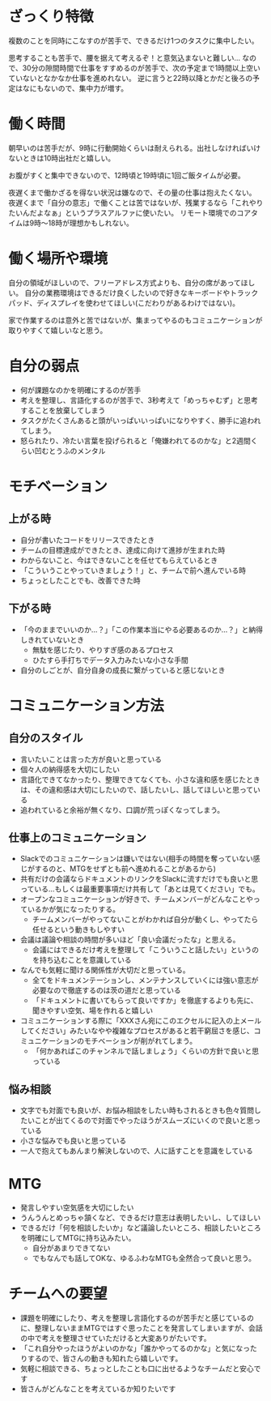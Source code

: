 # ざっくり特徴
複数のことを同時にこなすのが苦手で、できるだけ1つのタスクに集中したい。

思考することも苦手で、腰を据えて考えるぞ！と意気込まないと難しい…
なので、30分の隙間時間で仕事をすすめるのが苦手で、次の予定まで1時間以上空いていないとなかなか仕事を進めれない。
逆に言うと22時以降とかだと後ろの予定はなにもないので、集中力が増す。

# 働く時間
朝早いのは苦手だが、9時に行動開始くらいは耐えられる。出社しなければいけないときは10時出社だと嬉しい。

お腹がすくと集中できないので、12時頃と19時頃に1回ご飯タイムが必要。

夜遅くまで働かざるを得ない状況は嫌なので、その量の仕事は抱えたくない。
夜遅くまで「自分の意志」で働くことは苦ではないが、残業するなら「これやりたいんだよなぁ」というプラスアルファに使いたい。
リモート環境でのコアタイムは9時〜18時が理想かもしれない。

# 働く場所や環境
自分の領域がほしいので、フリーアドレス方式よりも、自分の席があってほしい。
自分の業務環境はできるだけ良くしたいので好きなキーボードやトラックパッド、ディスプレイを使わせてほしい(こだわりがあるわけではない)。

家で作業するのは意外と苦ではないが、集まってやるのもコミュニケーションが取りやすくて嬉しいなと思う。

# 自分の弱点
- 何が課題なのかを明確にするのが苦手
- 考えを整理し、言語化するのが苦手で、3秒考えて「めっちゃむず」と思考することを放棄してしまう
- タスクがたくさんあると頭がいっぱいいっぱいになりやすく、勝手に追われてしまう。
- 怒られたり、冷たい言葉を投げられると「俺嫌われてるのかな」と2週間くらい凹むとうふのメンタル


# モチベーション
## 上がる時
- 自分が書いたコードをリリースできたとき
- チームの目標達成ができたとき、達成に向けて進捗が生まれた時
- わからないこと、今はできないことを任せてもらえているとき
- 「こういうことやっていきましょう！」と、チームで前へ進んでいる時
- ちょっとしたことでも、改善できた時

## 下がる時
- 「今のままでいいのか…？」「この作業本当にやる必要あるのか…？」と納得しきれていないとき
  - 無駄を感じたり、やりすぎ感のあるプロセス
  - ひたすら手打ちでデータ入力みたいな小さな手間
- 自分のしごとが、自分自身の成長に繋がっていると感じないとき



# コミュニケーション方法

## 自分のスタイル
- 言いたいことは言った方が良いと思っている
- 個々人の納得感を大切にしたい
- 言語化できてなかったり、整理できてなくても、小さな違和感を感じたときは、その違和感は大切にしたいので、話したいし、話してほしいと思っている
- 追われていると余裕が無くなり、口調が荒っぽくなってしまう。


## 仕事上のコミュニケーション
- Slackでのコミュニケーションは嫌いではない(相手の時間を奪っていない感じがするのと、MTGをせずとも前へ進めれることがあるから)
- 共有だけの会議ならドキュメントのリンクをSlackに流すだけでも良いと思っている…もしくは最重要事項だけ共有して「あとは見てください」でも。
- オープンなコミュニケーションが好きで、チームメンバーがどんなことやっているかが気になったりする。
  - チームメンバーがやってないことがわかれば自分が動くし、やってたら任せるという動きもしやすい
- 会議は議論や相談の時間が多いほど「良い会議だったな」と思える。
  - 会議にはできるだけ考えを整理して「こういうこと話したい」というのを持ち込むことを意識している
- なんでも気軽に聞ける関係性が大切だと思っている。
  - 全てをドキュメンテーションし、メンテナンスしていくには強い意志が必要なので徹底するのは茨の道だと思っている
  - 「ドキュメントに書いてもらって良いですか」を徹底するよりも先に、聞きやすい空気、場を作れると嬉しい
- コミュニケーションする際に「XXXさん宛にこのエクセルに記入の上メールしてください」みたいなやや複雑なプロセスがあると若干窮屈さを感じ、コミュニケーションのモチベーションが削がれてしまう。
  - 「何かあればこのチャンネルで話しましょう」くらいの方針で良いと思っている


## 悩み相談
- 文字でも対面でも良いが、お悩み相談をしたい時もされるときも色々質問したいことが出てくるので対面でやったほうがスムーズにいくので良いと思っている
- 小さな悩みでも良いと思っている
- 一人で抱えてもあんまり解決しないので、人に話すことを意識をしている


# MTG
- 発言しやすい空気感を大切にしたい
- うんうんとめっちゃ頷くなど、できるだけ意志は表明したいし、してほしい
- できるだけ「何を相談したいか」など議論したいところ、相談したいところを明確にしてMTGに持ち込みたい。
  - 自分があまりできてない
  - でもなんでも話してOKな、ゆるふわなMTGも全然合って良いと思う。


# チームへの要望
- 課題を明確にしたり、考えを整理し言語化するのが苦手だと感じているのに、整理しないままMTGではすぐ思ったことを発言してしまいますが、会話の中で考えを整理させていただけると大変ありがたいです。
- 「これ自分やったほうがよいのかな」「誰かやってるのかな」と気になったりするので、皆さんの動きも知れたら嬉しいです。
- 気軽に相談できる、ちょっとしたことも口に出せるようなチームだと安心です
- 皆さんがどんなことを考えているか知りたいです

